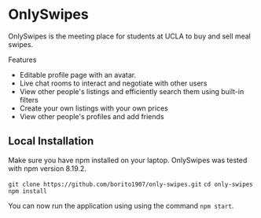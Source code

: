# OnlySwipes

OnlySwipes is the meeting place for students at UCLA to buy and sell meal swipes.

Features
*  Editable profile page with an avatar.
*  Live chat rooms to interact and negotiate with other users
*  View other people's listings and efficiently search them using built-in filters
*  Create your own listings with your own prices
*  View other people's profiles and add friends

## Local Installation

Make sure you have npm installed on your laptop.
OnlySwipes was tested with npm version 8.19.2.

`git clone https://github.com/borito1907/only-swipes.git`
`cd only-swipes`
`npm install`

You can now run the application using using the command `npm start`.



